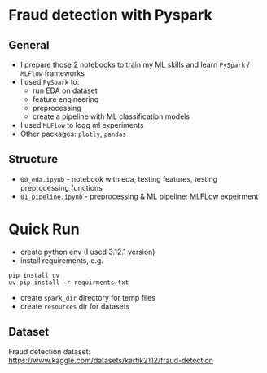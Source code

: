 # Fraud detection with Pyspark

## General
- I prepare those 2 notebooks to train my ML skills and learn `PySpark` / `MLFlow` frameworks
- I used `PySpark` to:
    - run EDA on dataset
    - feature engineering
    - preprocessing
    - create a pipeline with ML classification models
- I used `MLFlow` to logg ml experiments
- Other packages: `plotly`, `pandas`

## Structure
- `00_eda.ipynb` - notebook with eda, testing features, testing preprocessing functions
- `01_pipeline.ipynb` - preprocessing & ML pipeline; MLFLow expeirment

# Quick Run
- create python env (I used 3.12.1 version)
- install requirements, e.g.
```
pip install uv
uv pip install -r requirments.txt
```
- create `spark_dir` directory for temp files
- create `resources` dir for datasets

## Dataset
Fraud detection dataset: https://www.kaggle.com/datasets/kartik2112/fraud-detection

